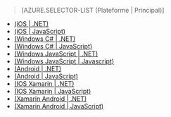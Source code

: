 ﻿> [AZURE.SELECTOR-LIST (Plateforme | Principal)]
- [(iOS | .NET)](/en-us/documentation/articles/mobile-services-dotnet-backend-ios-get-started-push/)
- [(iOS | JavaScript)](/en-us/documentation/articles/mobile-services-javascript-backend-ios-get-started-push/)
- [(Windows C# | .NET)](/en-us/documentation/articles/mobile-services-dotnet-backend-windows-universal-dotnet-get-started-push/)
- [(Windows C# | JavaScript)](/en-us/documentation/articles/mobile-services-javascript-backend-windows-universal-dotnet-get-started-push/)
- [(Windows JavaScript | .NET)](/en-us/documentation/articles/mobile-services-dotnet-backend-windows-universal-javascript-get-started-push/)
- [(Windows JavaScript | Javascript)](/en-us/documentation/articles/mobile-services-javascript-backend-windows-universal-javascript-get-started-push/)
- [(Android | .NET)](/en-us/documentation/articles/mobile-services-dotnet-backend-android-get-started-push/)
- [(Android | JavaScript)](/en-us/documentation/articles/mobile-services-javascript-backend-android-get-started-push/)
- [(IOS Xamarin | .NET)](/en-us/documentation/articles/mobile-services-dotnet-backend-xamarin-ios-get-started-push/)
- [(IOS Xamarin | JavaScript)](/en-us/documentation/articles/partner-xamarin-mobile-services-ios-get-started-push/)
- [(Xamarin Android | .NET)](/en-us/documentation/articles/mobile-services-dotnet-backend-xamarin-android-get-started-push/)
- [(Xamarin Android | JavaScript)](/en-us/documentation/articles/partner-xamarin-mobile-services-android-get-started-push/)
<!--HONumber=41-->
